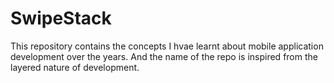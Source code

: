# SwipeStack
This repository contains the concepts I hvae learnt about mobile application development over the years. And the name of the repo is inspired from the layered nature of development.
